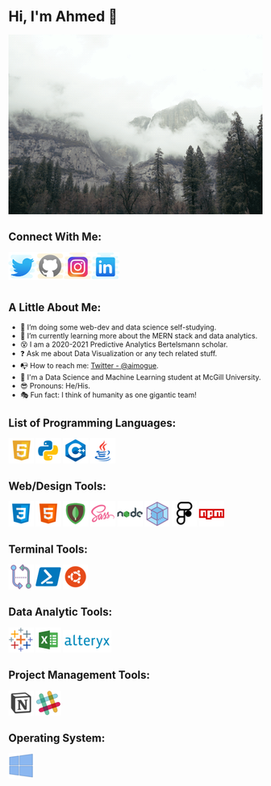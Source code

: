 # Hi, I'm Ahmed 👋

![Banner](video/original.gif)

## Connect With Me:

<a href="https://twitter.com/aimogue">
  <img align="left" alt="Ahmed's Twitter" width="55px" src="images/icons8-twitter-100.png" />
</a>
<a href="https://github.com/aimogue">
  <img align="left" alt="Ahmed's Github" width="55px" src="images/icons8-github-100.png" />
</a>
<a href="https://www.instagram.com/aimogue/">
  <img align="left" alt="Ahmed's Github" width="55px" src="images/icons8-instagram-100.png" />
</a>
<a href="https://www.linkedin.com/in/siteahmedibrahim/">
  <img align="left" alt="Ahmed's Linkdein" width="55px" src="images/icons8-linkedin-100.png" />
</a>
<br/>
<br/>
<br/>
<br/>

## A Little About Me:

- :telescope: I’m doing some web-dev and data science self-studying.
- :seedling: I’m currently learning more about the MERN stack and data analytics.
- :dizzy_face: I am a 2020-2021 Predictive Analytics Bertelsmann scholar.
- :question: Ask me about Data Visualization or any tech related stuff.
- :mailbox_with_no_mail: How to reach me: [Twitter - @aimogue](https://twitter.com/aimogue).
- :closed_book: I'm a Data Science and Machine Learning student at McGill University.
- :sunglasses: Pronouns: He/His.
- :performing_arts: Fun fact: I think of humanity as one gigantic team!

## List of Programming Languages:

![JavaScript](images/icons8-javascript-100.png)
![Python](images/icons8-python-100.png)
![C++](images/icons8-c++-50.png)
![Java](images/icons8-java-100.png)

## Web/Design Tools:

![CSS](images/icons8-css3-100.png)
![HTML](images/icons8-html-5-100.png)
![MongoDB](images/icons8-mongodb-100.png)
![Sass](images/icons8-sass-100.png)
![NODE.JS](images/icons8-nodejs-100.png)
![WebPack](images/icons8-webpack-100.png)
![FIGMA](images/icons8-figma-100.png)
![NPM](images/icons8-npm-100.png)

## Terminal Tools:

![GitBash](images/icons8-compare-git-100.png)
![Powershell](images/icons8-powershell-50.png)
![UBUNTU](images/icons8-ubuntu-100.png)

## Data Analytic Tools:

![Tableau](images/icons8-tableau-software-100.png)
![Excel](images/icons8-microsoft-excel-50.png)
![Alteryx](images/alteryx.png)

## Project Management Tools:

![NOTION](images/icons8-notion-100.png)
![SLACK](images/icons8-slack-50.png)

## Operating System:

![Windows10](images/icons8-windows-10-100.png)
